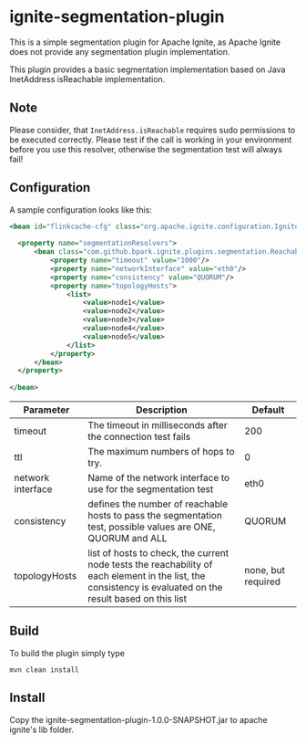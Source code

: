 # ignite-segmentation-plugin
This is a simple segmentation plugin for Apache Ignite, as Apache Ignite does not provide any segmentation plugin implementation.

This plugin provides a basic segmentation implementation based on Java InetAddress isReachable implementation.

## Note
Please consider, that ```InetAddress.isReachable``` requires sudo permissions
to be executed correctly. Please test if the call is working in your environment before you use this resolver,
otherwise the segmentation test will always fail!

## Configuration

A sample configuration looks like this:

```xml
<bean id="flinkcache-cfg" class="org.apache.ignite.configuration.IgniteConfiguration">
  
  <property name="segmentationResolvers">
      <bean class="com.github.bpark.ignite.plugins.segmentation.ReachableSegmentationResolver">
          <property name="timeout" value="1000"/>
          <property name="networkInterface" value="eth0"/>
          <property name="consistency" value="QUORUM"/>
          <property name="topologyHosts">
              <list>
                  <value>node1</value>
                  <value>node2</value>
                  <value>node3</value>
                  <value>node4</value>
                  <value>node5</value>
              </list>
          </property>
      </bean>
  </property>
  
</bean>
```

| Parameter     | Description        | Default  |
| ------------- |---------------| ------|
| timeout       | The timeout in milliseconds after the connection test fails | 200 |
| ttl      | The maximum numbers of hops to try.      |   0 |
| network interface | Name of the network interface to use for the segmentation test      |    eth0 |
| consistency  | defines the number of reachable hosts to pass the segmentation test, possible values are ONE, QUORUM and ALL  |   QUORUM |
| topologyHosts  | list of hosts to check, the current node tests the reachability of each element in the list, the consistency is evaluated on the result based on this list | none, but required |


## Build

To build the plugin simply type

```mvn clean install```

## Install
Copy the ignite-segmentation-plugin-1.0.0-SNAPSHOT.jar to apache ignite's lib folder.
